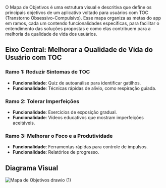 
O Mapa de Objetivos é uma estrutura visual e descritiva que define os principais objetivos de um aplicativo voltado para usuários com TOC (Transtorno Obsessivo-Compulsivo). Esse mapa organiza as metas do app em ramos, cada um contendo funcionalidades específicas, para facilitar o entendimento das soluções propostas e como elas contribuem para a melhoria da qualidade de vida dos usuários.

## Eixo Central: Melhorar a Qualidade de Vida do Usuário com TOC

### Ramo 1: Reduzir Sintomas de TOC
- **Funcionalidade**: Quiz de autoanálise para identificar gatilhos.
- **Funcionalidade**: Técnicas rápidas de alívio, como respiração guiada.

### Ramo 2: Tolerar Imperfeições
- **Funcionalidade**: Exercícios de exposição gradual.
- **Funcionalidade**: Vídeos educativos que mostram imperfeições aceitáveis.

### Ramo 3: Melhorar o Foco e a Produtividade
- **Funcionalidade**: Ferramentas rápidas para controle de impulsos.
- **Funcionalidade**: Relatórios de progresso.

## Diagrama Visual
![Mapa de Objetivos drawio (1)](https://github.com/user-attachments/assets/004eb90d-94a0-4263-82a4-d0e443e48596)
